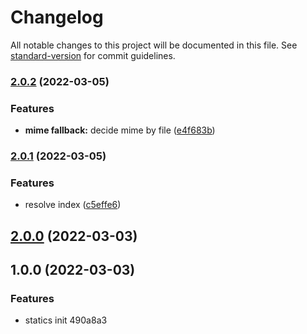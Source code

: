 # Changelog

All notable changes to this project will be documented in this file. See [standard-version](https://github.com/conventional-changelog/standard-version) for commit guidelines.

### [2.0.2](https://github.com/tunframework/tun-statics/compare/v2.0.1...v2.0.2) (2022-03-05)


### Features

* **mime fallback:** decide mime by file ([e4f683b](https://github.com/tunframework/tun-statics/commit/e4f683b754a264b5fcb603f80fc4051e8f5031f9))

### [2.0.1](https://github.com/tunframework/tun-statics/compare/v2.0.0...v2.0.1) (2022-03-05)


### Features

* resolve index ([c5effe6](https://github.com/tunframework/tun-statics/commit/c5effe6f10485b699a4d8967b4252f34e2c2bcf1))

## [2.0.0](https://github.com/tunframework/tun-statics/compare/v1.0.0...v2.0.0) (2022-03-03)

## 1.0.0 (2022-03-03)


### Features

* statics init 490a8a3
